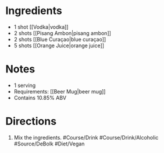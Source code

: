 # Ingredients
- 1 shot [[Vodka|vodka]]
- 2 shots [[Pisang Ambon|pisang ambon]]
- 2 shots [[Blue Curaçao|blue curaçao]]
- 5 shots [[Orange Juice|orange juice]]
# Notes
- 1 serving
- Requirements: [[Beer Mug|beer mug]]
- Contains 10.85% ABV
# Directions
1. Mix the ingredients.
#Course/Drink  #Course/Drink/Alcoholic  #Source/DeBolk  #Diet/Vegan 